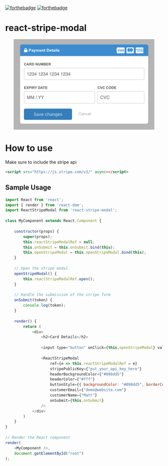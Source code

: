 [![forthebadge](https://forthebadge.com/images/badges/its-not-a-lie-if-you-believe-it.svg)](https://forthebadge.com) [![forthebadge](https://forthebadge.com/images/badges/built-with-love.svg)](https://forthebadge.com)

# react-stripe-modal

<p align="center"><img src="./snapshot.jpg" width="450" /></p>

# How to use

Make sure to include the stripe api
```html
<script src="https://js.stripe.com/v3/" async></script>
```

## Sample Usage

```javascript
import React from 'react';
import { render } from 'react-dom';
import ReactStripeModal from 'react-stripe-modal';

class MyComponent extends React.Component {

    constructor(props) {
        super(props);
        this.reactStripeModalRef = null;
        this.onSubmit = this.onSubmit.bind(this);
        this.openStripeModal = this.openStripeModal.bind(this);
    }

    // Open the stripe modal
    openStripeModal() {
        this.reactStripeModalRef.open();
    }

    // Handle the submission of the stripe form
    onSubmit(token) {
        console.log(token);
    }

    render() {
        return (
            <div>
                <h2>Card Details</h2>

                <input type="button" onClick={this.openStripeModal} value={"Update Card Details"} />

                <ReactStripeModal 
                    ref={e => this.reactStripeModalRef = e}
                    stripePublicKey={"put_your_api_key_here"} 
                    headerBackgroundColor={"#098dd5"}
                    headerColor={"#fff"}
                    buttonStyle={{ backgroundColor: "#098dd5", borderColor: "#098dd5" }}
                    customerEmail={"demo@website.com"}
                    customerName={"Matt"}
                    onSubmit={this.onSubmit}
                />
            </div>
        )
    }
}

// Render the React component
render(
    <MyComponent />,
    document.getElementById("root")
);
```